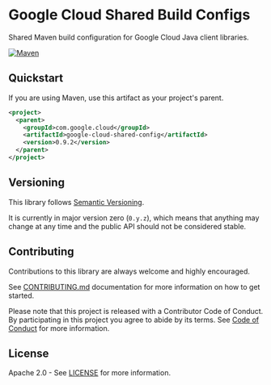 # Google Cloud Shared Build Configs

Shared Maven build configuration for Google Cloud Java client libraries.

[![Maven][maven-version-image]][maven-version-link]

## Quickstart

[//]: # ({x-version-update-start:google-cloud-shared-config:released})
If you are using Maven, use this artifact as your project's parent.
```xml
<project>
  <parent>
    <groupId>com.google.cloud</groupId>
    <artifactId>google-cloud-shared-config</artifactId>
    <version>0.9.2</version>
  </parent>
</project>
```
[//]: # ({x-version-update-end})

## Versioning

This library follows [Semantic Versioning](http://semver.org/).

It is currently in major version zero (``0.y.z``), which means that anything may change at any time
and the public API should not be considered stable.

## Contributing

Contributions to this library are always welcome and highly encouraged.

See [CONTRIBUTING.md][contributing] documentation for more information on how to get started.

Please note that this project is released with a Contributor Code of Conduct. By participating in
this project you agree to abide by its terms. See [Code of Conduct][code-of-conduct] for more
information.

## License

Apache 2.0 - See [LICENSE][license] for more information.

[maven-version-image]: https://img.shields.io/maven-central/v/com.google.cloud/google-cloud-shared-config.svg
[maven-version-link]: https://search.maven.org/search?q=g:com.google.cloud%20AND%20a:google-cloud-shared-config&core=gav
[contributing]: https://github.com/googleapis/java-shared-config/blob/master/CONTRIBUTING.md
[code-of-conduct]: https://github.com/googleapis/java-shared-config/blob/master/CODE_OF_CONDUCT.md#contributor-code-of-conduct
[license]: https://github.com/googleapis/java-shared-config/blob/master/LICENSE